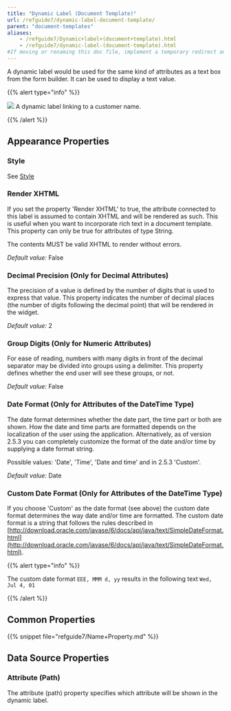 ```yaml
---
title: "Dynamic Label (Document Template)"
url: /refguide7/dynamic-label-document-template/
parent: "document-templates"
aliases:
    - /refguide7/Dynamic+label+(document+template).html
    - /refguide7/dynamic-label-(document-template).html
#If moving or renaming this doc file, implement a temporary redirect and let the respective team know they should update the URL in the product. See Mapping to Products for more details.
---
```



A dynamic label would be used for the same kind of attributes as a text box from the form builder. It can be used to display a text value.

{{% alert type="info" %}}

![](/attachments/refguide7/desktop-modeler/document-templates/dynamic-label-document-template/918131.png)
A dynamic label linking to a customer name.

{{% /alert %}}

## Appearance Properties

### Style

See [Style](/refguide7/style/)

### Render XHTML

If you set the property 'Render XHTML' to true, the attribute connected to this label is assumed to contain XHTML and will be rendered as such. This is useful when you want to incorporate rich text in a document template. This property can only be true for attributes of type String.

The contents MUST be valid XHTML to render without errors.

_Default value:_ False

### Decimal Precision (Only for Decimal Attributes)

The precision of a value is defined by the number of digits that is used to express that value. This property indicates the number of decimal places (the number of digits following the decimal point) that will be rendered in the widget.

_Default value:_ 2

### Group Digits (Only for Numeric Attributes)

For ease of reading, numbers with many digits in front of the decimal separator may be divided into groups using a delimiter. This property defines whether the end user will see these groups, or not.

_Default value:_ False

### Date Format (Only for Attributes of the DateTime Type)

The date format determines whether the date part, the time part or both are shown. How the date and time parts are formatted depends on the localization of the user using the application. Alternatively, as of version 2.5.3 you can completely customize the format of the date and/or time by supplying a date format string.

Possible values: 'Date', 'Time', 'Date and time' and in 2.5.3 'Custom'.

_Default value:_ Date

### Custom Date Format (Only for Attributes of the DateTime Type)

If you choose 'Custom' as the date format (see above) the custom date format determines the way date and/or time are formatted. The custom date format is a string that follows the rules described in
[http://download.oracle.com/javase/6/docs/api/java/text/SimpleDateFormat.html](http://download.oracle.com/javase/6/docs/api/java/text/SimpleDateFormat.html).

{{% alert type="info" %}}

The custom date format
`EEE, MMM d, yy`
results in the following text
`Wed, Jul 4, 01`

{{% /alert %}}

## Common Properties

{{% snippet file="refguide7/Name+Property.md" %}}

## Data Source Properties

### Attribute (Path)

The attribute (path) property specifies which attribute will be shown in the dynamic label.
